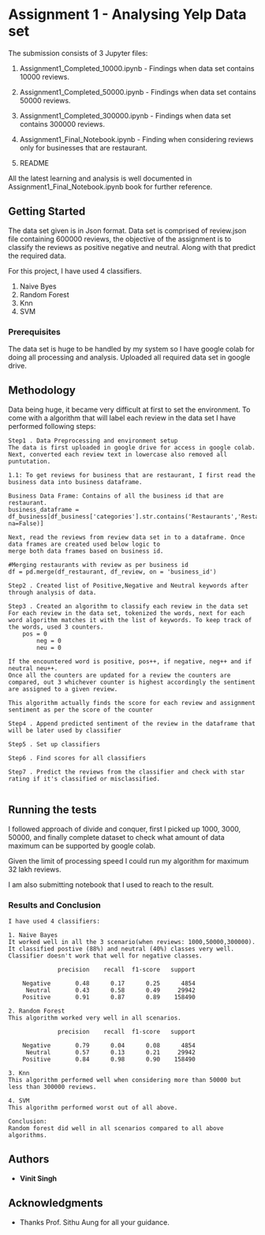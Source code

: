 # Assignment 1 - Analysing Yelp Data set

The submission consists of 3 Jupyter files:

1. Assignment1_Completed_10000.ipynb - Findings when data set contains 10000 reviews.

2. Assignment1_Completed_50000.ipynb - Findings when data set contains 50000 reviews.

3. Assignment1_Completed_300000.ipynb - Findings when data set contains 300000 reviews.

4. Assignment1_Final_Notebook.ipynb - Finding when considering reviews only for businesses that are restaurant.

5. README

All the latest learning and analysis is well documented in Assignment1_Final_Notebook.ipynb book for further reference.

## Getting Started

The data set given is in Json format. Data set is comprised of review.json file containing 600000 reviews, the objective of the assignment is to classify the reviews as positive negative and neutral. Along with that predict the required data. 

For this project, I have used 4 classifiers.
1. Naive Byes
2. Random Forest
3. Knn
4. SVM

### Prerequisites

The data set is huge to be handled by my system so I have google colab for doing all processing and analysis. Uploaded all required data set in google drive.

## Methodology 
Data being huge, it became very difficult at first to set the environment. To come with a algorithm that will label each review in the data set I have performed following steps:


```
Step1 . Data Preprocessing and environment setup
The data is first uploaded in google drive for access in google colab. Next, converted each review text in lowercase also removed all puntutation.

1.1: To get reviews for business that are restaurant, I first read the business data into business dataframe. 

Business Data Frame: Contains of all the business id that are restaurant.
business_dataframe = df_business[df_business['categories'].str.contains('Restaurants','Restaurant', na=False)]

Next, read the reviews from review data set in to a dataframe. Once data frames are created used below logic to 
merge both data frames based on business id.

#Merging restaurants with review as per business id
df = pd.merge(df_restaurant, df_review, on = 'business_id') 

Step2 . Created list of Positive,Negative and Neutral keywords after through analysis of data. 

Step3 . Created an algorithm to classify each review in the data set
For each review in the data set, tokenized the words, next for each word algorithm matches it with the list of keywords. To keep track of the words, used 3 counters.
	pos = 0
    	neg = 0
    	neu = 0

If the encountered word is positive, pos++, if negative, neg++ and if neutral neu++. 
Once all the counters are updated for a review the counters are compared, out 3 whichever counter is highest accordingly the sentiment are assigned to a given review. 

This algorithm actually finds the score for each review and assignment sentiment as per the score of the counter

Step4 . Append predicted sentiment of the review in the dataframe that will be later used by classifier

Step5 . Set up classifiers

Step6 . Find scores for all classifiers

Step7 . Predict the reviews from the classifier and check with star rating if it's classified or misclassified.


```

## Running the tests

I followed approach of divide and conquer, first I picked up 1000, 3000, 50000, and finally complete dataset to check what amount of data maximum can be supported by google colab.

Given the limit of processing speed I could run my algorithm for maximum 32 lakh reviews. 

I am also submitting notebook that I used to reach to the result. 

### Results and Conclusion



```
I have used 4 classifiers:

1. Naive Bayes
It worked well in all the 3 scenario(when reviews: 1000,50000,300000). 
It classified postive (88%) and neutral (40%) classes very well. 
Classifier doesn't work that well for negative classes.

              precision    recall  f1-score   support

    Negative       0.48      0.17      0.25      4854
     Neutral       0.43      0.58      0.49     29942
    Positive       0.91      0.87      0.89    158490

2. Random Forest
This algorithm worked very well in all scenarios. 

              precision    recall  f1-score   support

    Negative       0.79      0.04      0.08      4854
     Neutral       0.57      0.13      0.21     29942
    Positive       0.84      0.98      0.90    158490

3. Knn 
This algorithm performed well when considering more than 50000 but less than 300000 reviews. 

4. SVM
This algorithm performed worst out of all above.

Conclusion:
Random forest did well in all scenarios compared to all above algorithms.

```

## Authors

* **Vinit Singh** 


## Acknowledgments

* Thanks Prof. Sithu Aung for all your guidance.


